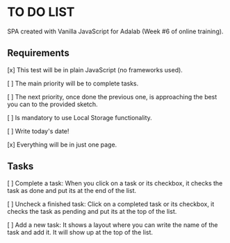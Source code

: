# TO DO LIST

SPA created with Vanilla JavaScript for Adalab (Week #6 of online training).

## Requirements

[x] This test will be in plain JavaScript (no frameworks used).

[ ] The main priority will be to complete tasks.

[ ] The next priority, once done the previous one, is approaching the best you can to the provided sketch.

[ ] Is mandatory to use Local Storage functionality.

[ ] Write today's date!

[x] Everything will be in just one page.


## Tasks

[ ] Complete a task: When you click on a task or its checkbox, it checks the task as done and put its at the end of the list.

[ ] Uncheck a finished task: Click on a completed task or its checkbox, it checks the task as pending and put its at the top of the list.

[ ] Add a new task: It shows a layout where you can write the name of the task and add it. It will show up at the top of the list.